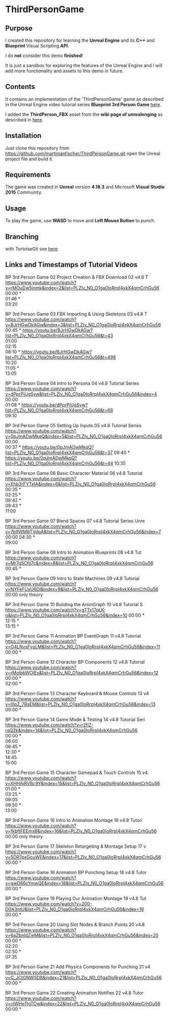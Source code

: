 # ThirdPersonGame

## Purpose
I created this repository for learning the **Unreal Engine** and its **C++** and **Blueprint** Visual Scripting **API**.

I do **not** consider this demo **finished**! 

It is just a sandbox for exploring the features of the Unreal Engine and I will add more functionality and assets to this demo in future.

## Contents
It contains an implementation of the 'ThirdPersonGame' game as described in the Unreal Engine video tutorial series **Blueprint 3rd Person Game**
[here](https://docs.unrealengine.com/en-us/Videos/PLZlv_N0_O1ga0IoRrpI4xkX4qmCrhGu56/hRO82u1phyw).

I added the **ThirdPerson_FBX** asset from the **wiki page of unrealenging** as described in 
[here](https://wiki.unrealengine.com/File:ThirdPerson_FBX.zip).

## Installation
Just clone this repository from 
https://github.com/martinjanfischer/ThirdPersonGame.git
open the Unreal project file and build it. 

## Requirements
The game was created in **Unreal** version **4.18.3** and Microsoft **Visual Studio 2015** Community.

## Usage
To play the game, use **WASD** to move and **Left Mouse Button** to punch.

## Branching
with TortoiseGit see [here](http://joelabrahamsson.com/remote-branches-with-tortoisegit/)

## Links and Timestamps of Tutorial Videos
BP 3rd Person Game 02 Project Creation & FBX Download 02 v4.8 T  
https://www.youtube.com/watch?v=rMOuDw5jnmk&index=2&list=PLZlv_N0_O1ga0IoRrpI4xkX4qmCrhGu56  
00:00 *  
01:46 *  
03:20  

BP 3rd Person Game 03 FBX Importing & Using Skeletons 03 v4.8 T  
https://www.youtube.com/watch?v=BJrHGwDkAGw&index=3&list=PLZlv_N0_O1ga0IoRrpI4xkX4qmCrhGu56  
00:45 *  https://youtu.be/BJrHGwDkAGw?list=PLZlv_N0_O1ga0IoRrpI4xkX4qmCrhGu56&t=43  
01:00  
02:15  
08:10 *  https://youtu.be/BJrHGwDkAGw?list=PLZlv_N0_O1ga0IoRrpI4xkX4qmCrhGu56&t=498  
10:20  
11:05 *  
13:05  

BP 3rd Person Game 04 Intro to Persona 04 v4.8 Tutorial Series  
https://www.youtube.com/watch?v=dPprPiUgSyw&list=PLZlv_N0_O1ga0IoRrpI4xkX4qmCrhGu56&index=4  
00:00  
01:08 *  https://youtu.be/dPprPiUgSyw?list=PLZlv_N0_O1ga0IoRrpI4xkX4qmCrhGu56&t=69  
09:10  

BP 3rd Person Game 05 Setting Up Inputs 05 v4.8 Tutorial Series  
https://www.youtube.com/watch?v=0pJmADwMkqQ&index=5&list=PLZlv_N0_O1ga0IoRrpI4xkX4qmCrhGu56  
00:00  
00:37 *  https://youtu.be/0pJmADwMkqQ?list=PLZlv_N0_O1ga0IoRrpI4xkX4qmCrhGu56&t=37
08:40 *  https://youtu.be/0pJmADwMkqQ?list=PLZlv_N0_O1ga0IoRrpI4xkX4qmCrhGu56&t=44
10:35  

BP 3rd Person Game 06 Basic Character Material 06 v4.8 Tutorial  
https://www.youtube.com/watch?v=Xhb3rFYTxIA&index=6&list=PLZlv_N0_O1ga0IoRrpI4xkX4qmCrhGu56  
00:35 *  
02:25 *  
08:42 *  
09:43 *  
11:00  

BP 3rd Person Game 07 Blend Spaces 07 v4.8 Tutorial Series Unre  
https://www.youtube.com/watch?v=7b9WM8TVdpA&list=PLZlv_N0_O1ga0IoRrpI4xkX4qmCrhGu56&index=7  
00:00
04:30 *  
09:00

BP 3rd Person Game 08 Intro to Animation Blueprints 08 v4.8 Tut  
https://www.youtube.com/watch?v=Mr7q5Cfjj7c&index=8&list=PLZlv_N0_O1ga0IoRrpI4xkX4qmCrhGu56  
00:45 *  

BP 3rd Person Game 09 Intro to State Machines 09 v4.8 Tutorial  
https://www.youtube.com/watch?v=NYFeFUxU6DI&index=9&list=PLZlv_N0_O1ga0IoRrpI4xkX4qmCrhGu56  
00:00 only theory  

BP 3rd Person Game 10 Building the AnimGraph 10 v4.8 Tutorial S  
https://www.youtube.com/watch?v=gTTx17qLK-o&list=PLZlv_N0_O1ga0IoRrpI4xkX4qmCrhGu56&index=10
00:00 *  
12:15 *  
13:15 *  

BP 3rd Person Game 11 Animation BP EventGraph 11 v4.8 Tutorial   
https://www.youtube.com/watch?v=O4LNvsFyuLM&list=PLZlv_N0_O1ga0IoRrpI4xkX4qmCrhGu56&index=11  
00:00 *  

BP 3rd Person Game 12 Character BP Components 12 v4.8 Tutorial   
https://www.youtube.com/watch?v=rMolbbWOlEs&list=PLZlv_N0_O1ga0IoRrpI4xkX4qmCrhGu56&index=12  
00:00 *  
02:00 *  

BP 3rd Person Game 13 Character Keyboard & Mouse Controls 13 v4  
https://www.youtube.com/watch?v=IIIpZ_7RaEM&list=PLZlv_N0_O1ga0IoRrpI4xkX4qmCrhGu56&index=13  
00:00 *  

BP 3rd Person Game 14 Game Mode & Testing 14 v4.8 Tutorial Seri  
https://www.youtube.com/watch?v=r2flZ-rqQ2k&index=14&list=PLZlv_N0_O1ga0IoRrpI4xkX4qmCrhGu56  
00:00 *  
06:00  
06:45 *  
12:30 *  
14:45  
15:00  

BP 3rd Person Game 15 Character Gamepad & Touch Controls 15 v4.  
https://www.youtube.com/watch?v=XHHAjRVBc9Y&index=15&list=PLZlv_N0_O1ga0IoRrpI4xkX4qmCrhGu56  
01:00 *  
03:25 *  
09:05  
09:50 *  
13:00  

BP 3rd Person Game 16 Intro to Animation Montage 16 v4.8 Tutori  
https://www.youtube.com/watch?v=fkbftFEEmx8&index=16&list=PLZlv_N0_O1ga0IoRrpI4xkX4qmCrhGu56  
00:00 only theory  

BP 3rd Person Game 17 Skeleton Retargeting & Montage Setup 17 v  
https://www.youtube.com/watch?v=5DR7pxGouWE&index=17&list=PLZlv_N0_O1ga0IoRrpI4xkX4qmCrhGu56  
00:00 *  

BP 3rd Person Game 18 Animation BP Punching Setup 18 v4.8 Tutor  
https://www.youtube.com/watch?v=gwD66cYmwQE&index=18&list=PLZlv_N0_O1ga0IoRrpI4xkX4qmCrhGu56  
00:00 *  

BP 3rd Person Game 19 Playing Our Animation Montage 19 v4.8 Tut  
https://www.youtube.com/watch?v=200-D0A3ntU&list=PLZlv_N0_O1ga0IoRrpI4xkX4qmCrhGu56&index=19  
00:00 *  

BP 3rd Person Game 20 Using Slot Nodes & Branch Points 20 v4.8   
https://www.youtube.com/watch?v=6aZbnldZjeM&list=PLZlv_N0_O1ga0IoRrpI4xkX4qmCrhGu56&index=20  
00:00 *  
02:20  
02:50 *  
07:35  

BP 3rd Person Game 21 Add Physics Components for Punching 21 v4  
https://www.youtube.com/watch?v=C_JCtGNW5D8&index=21&list=PLZlv_N0_O1ga0IoRrpI4xkX4qmCrhGu56  
00:00 *  

BP 3rd Person Game 22 Creating Animation Notifies 22 v4.8 Tutor  
https://www.youtube.com/watch?v=clWHpTtgTOw&index=22&list=PLZlv_N0_O1ga0IoRrpI4xkX4qmCrhGu56  
00:00 *  
